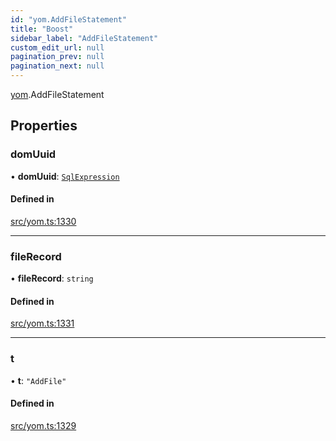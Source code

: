 ```yaml
---
id: "yom.AddFileStatement"
title: "Boost"
sidebar_label: "AddFileStatement"
custom_edit_url: null
pagination_prev: null
pagination_next: null
---
```


[yom](../namespaces/yom.md).AddFileStatement

## Properties

### domUuid

• **domUuid**: [`SqlExpression`](../namespaces/yom.md#sqlexpression)

#### Defined in

[src/yom.ts:1330](https://github.com/yolmio/boost/blob/b239488/src/yom.ts#L1330)

___

### fileRecord

• **fileRecord**: `string`

#### Defined in

[src/yom.ts:1331](https://github.com/yolmio/boost/blob/b239488/src/yom.ts#L1331)

___

### t

• **t**: ``"AddFile"``

#### Defined in

[src/yom.ts:1329](https://github.com/yolmio/boost/blob/b239488/src/yom.ts#L1329)
